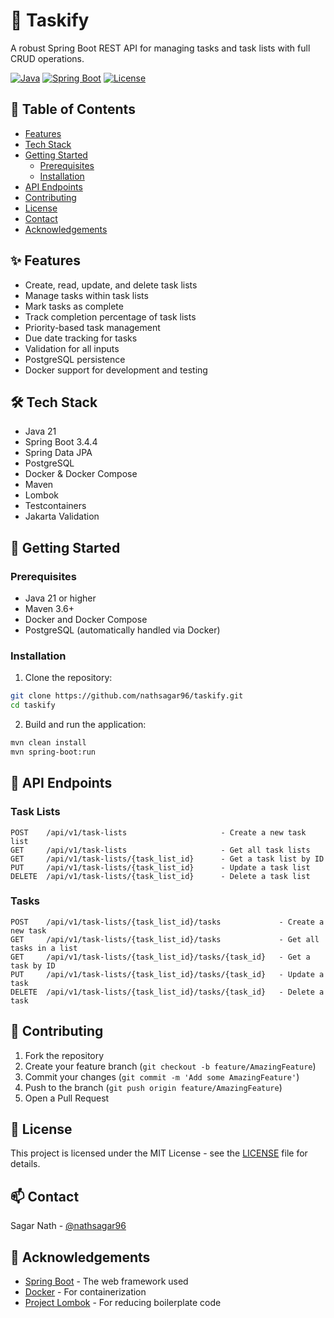# 📝 Taskify

A robust Spring Boot REST API for managing tasks and task lists with full CRUD operations.

[![Java](https://img.shields.io/badge/Java-21-orange.svg)](https://openjdk.org/projects/jdk/21/)
[![Spring Boot](https://img.shields.io/badge/Spring%20Boot-3.4.4-brightgreen.svg)](https://spring.io/projects/spring-boot)
[![License](https://img.shields.io/badge/License-MIT-blue.svg)](LICENSE)

## 📑 Table of Contents

- [Features](#features)
- [Tech Stack](#tech-stack)
- [Getting Started](#getting-started)
    - [Prerequisites](#prerequisites)
    - [Installation](#installation)
- [API Endpoints](#api-endpoints)
- [Contributing](#contributing)
- [License](#license)
- [Contact](#contact)
- [Acknowledgements](#acknowledgements)

## ✨ Features

- Create, read, update, and delete task lists
- Manage tasks within task lists
- Mark tasks as complete
- Track completion percentage of task lists
- Priority-based task management
- Due date tracking for tasks
- Validation for all inputs
- PostgreSQL persistence
- Docker support for development and testing

## 🛠 Tech Stack

- Java 21
- Spring Boot 3.4.4
- Spring Data JPA
- PostgreSQL
- Docker & Docker Compose
- Maven
- Lombok
- Testcontainers
- Jakarta Validation

## 🚀 Getting Started

### Prerequisites

- Java 21 or higher
- Maven 3.6+
- Docker and Docker Compose
- PostgreSQL (automatically handled via Docker)

### Installation

1. Clone the repository:

```bash
git clone https://github.com/nathsagar96/taskify.git
cd taskify
```

2. Build and run the application:

```bash
mvn clean install
mvn spring-boot:run
```

## 🔌 API Endpoints

### Task Lists

```
POST    /api/v1/task-lists                     - Create a new task list
GET     /api/v1/task-lists                     - Get all task lists
GET     /api/v1/task-lists/{task_list_id}      - Get a task list by ID
PUT     /api/v1/task-lists/{task_list_id}      - Update a task list
DELETE  /api/v1/task-lists/{task_list_id}      - Delete a task list
```

### Tasks

```
POST    /api/v1/task-lists/{task_list_id}/tasks             - Create a new task
GET     /api/v1/task-lists/{task_list_id}/tasks             - Get all tasks in a list
GET     /api/v1/task-lists/{task_list_id}/tasks/{task_id}   - Get a task by ID
PUT     /api/v1/task-lists/{task_list_id}/tasks/{task_id}   - Update a task
DELETE  /api/v1/task-lists/{task_list_id}/tasks/{task_id}   - Delete a task
```

## 🤝 Contributing

1. Fork the repository
2. Create your feature branch (`git checkout -b feature/AmazingFeature`)
3. Commit your changes (`git commit -m 'Add some AmazingFeature'`)
4. Push to the branch (`git push origin feature/AmazingFeature`)
5. Open a Pull Request

## 📄 License

This project is licensed under the MIT License - see the [LICENSE](LICENSE) file for details.

## 📫 Contact

Sagar Nath - [@nathsagar96](https://github.com/nathsagar96)

## 🙏 Acknowledgements

- [Spring Boot](https://spring.io/projects/spring-boot) - The web framework used
- [Docker](https://www.docker.com/) - For containerization
- [Project Lombok](https://projectlombok.org/) - For reducing boilerplate code
